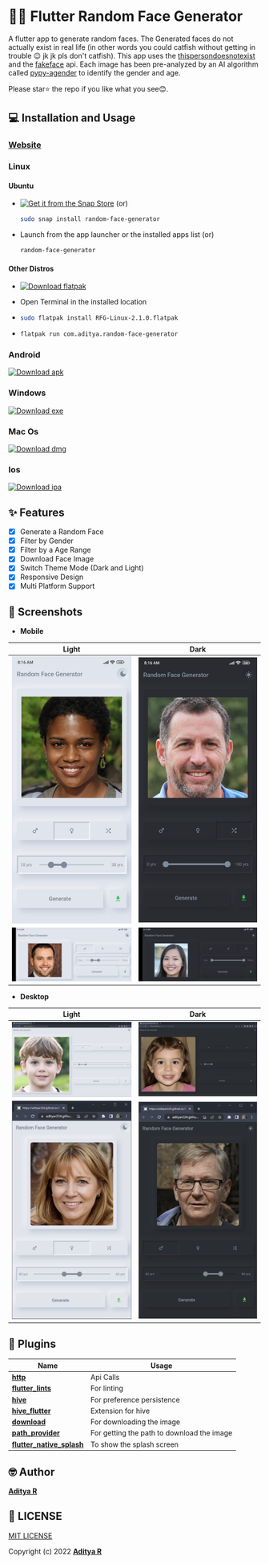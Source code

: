 # 👨👩 Flutter Random Face Generator

A flutter app to generate random faces. The Generated faces do not actually exist in real life (in other words you could catfish without getting in trouble 😉 jk jk pls don't catfish). This app uses the [thispersondoesnotexist](https://thispersondoesnotexist.com/) and the [fakeface](https://hankhank10.github.io/fakeface/) api.
Each image has been pre-analyzed by an AI algorithm called [pypy-agender](https://github.com/aristofun/py-agender) to identify the gender and age.

Please star⭐ the repo if you like what you see😊.

## 💻 Installation and Usage

### [Website](https://adityar224.github.io/Random-Face-Generator/#/)

### Linux

#### Ubuntu
- [![Get it from the Snap Store](https://snapcraft.io/static/images/badges/en/snap-store-black.svg)](https://snapcraft.io/random-face-generator)
  (or)
  ```bash
  sudo snap install random-face-generator
  ```
- Launch from the app launcher or the installed apps list
  (or)
  ```bash
  random-face-generator
  ```

#### Other Distros

- [![Download flatpak](https://img.shields.io/badge/Download-flatpak-orange)](https://github.com/adityar224/Random-Face-Generator/releases/download/2.1.0/RFG-Linux-2.1.0.flatpak)

- Open Terminal in the installed location

-	```bash
	sudo flatpak install RFG-Linux-2.1.0.flatpak
	```
-	```bash
	flatpak run com.aditya.random-face-generator
	```

### Android
[![Download apk](https://img.shields.io/badge/Download-apk-green)](https://github.com/adityar224/Random-Face-Generator/releases/download/2.1.0/RFG-Android-2.1.0.apk)

### Windows
[![Download exe](https://img.shields.io/badge/Download-exe-blue)](https://github.com/adityar224/Random-Face-Generator/releases/download/2.1.0/RFG-Windows-2.1.0.exe)

### Mac Os
[![Download dmg](https://img.shields.io/badge/Download-dmg-lightgrey)](https://github.com/adityar224/Random-Face-Generator/releases/download/2.1.0/RFG-Macos-2.1.0.dmg)

### Ios
[![Download ipa](https://img.shields.io/badge/Download-ipa-yellow)](https://github.com/adityar224/Random-Face-Generator/releases/download/2.1.0/RFG-Ios-2.1.0.ipa)

## ✨ Features

- [x] Generate a Random Face
- [x] Filter by Gender
- [x] Filter by a Age Range
- [x] Download Face Image
- [x] Switch Theme Mode (Dark and Light)
- [x] Responsive Design
- [x] Multi Platform Support

## 📸 Screenshots

- **Mobile**

| Light | Dark |
| - | - |
| <img src="screenshots/mobile-portrait-light.jpg"> | <img src="screenshots/mobile-portrait-dark.jpg"> |
| <img src="screenshots/mobile-landscape-light.jpg"> | <img src="screenshots/mobile-landscape-dark.jpg"> |

- **Desktop**

| Light | Dark |
| - | - |
| <img src="screenshots/web-expanded-light.jpg"> | <img src="screenshots/web-expanded-dark.jpg"> |
| <img src="screenshots/web-mobileview-light.jpg"> | <img src="screenshots/web-mobileview-dark.jpg"> |

## 🔌 Plugins

| Name | Usage |
| - | - |
| [**http**](https://pub.dev/packages/http) | Api Calls |
| [**flutter_lints**](https://pub.dev/packages/flutter_lints) | For linting |
| [**hive**](https://pub.dev/packages/hive) | For preference persistence |
| [**hive_flutter**](https://pub.dev/packages/hive_flutter) | Extension for hive |
| [**download**](https://pub.dev/packages/download) | For downloading the image |
| [**path_provider**](https://pub.dev/packages/path_provider) | For getting the path to download the image |
| [**flutter_native_splash**](https://pub.dev/packages/flutter_native_splash) | To show the splash screen |

## 🤓 Author

**[Aditya R](https://github.com/adityar224)**

## 🔖 LICENSE
[MIT LICENSE](https://github.com/adityar224/Random-Face-Generator/blob/master/LICENSE)

Copyright (c) 2022
**[Aditya R](https://github.com/adityar224)**